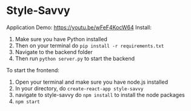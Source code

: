 # Style-Savvy
Application Demo: https://youtu.be/wFeF4KocW64
Install: 
1. Make sure you have Python installed  
2. Then on your terminal do `pip install -r requirements.txt`
3. Navigate to the backend folder
4. Then run `python server.py` to start the backend 

To start the frontend: 
1. Open your terminal and make sure you have node.js installed 
2. In your directory, do `create-react-app style-savvy`
3. navigate to style-savvy do `npm install` to install the node packages
4. `npm start` 

